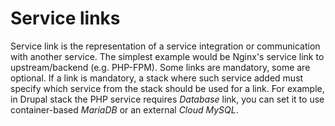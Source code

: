 # Service links

Service link is the representation of a service integration or communication with another service. The simplest example would be Nginx's service link to upstream/backend (e.g. PHP-FPM). Some links are mandatory, some are optional. If a link is mandatory, a stack where such service added must specify which service from the stack should be used for a link. For example, in Drupal stack the PHP service requires _Database_ link, you can set it to use container-based _MariaDB_ or an external _Cloud MySQL_.
